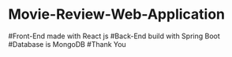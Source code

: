 ﻿# Movie-Review-Web-Application
#Front-End made with React js
#Back-End build with Spring Boot 
#Database is MongoDB 
#Thank You
